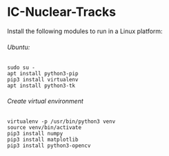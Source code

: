 # IC-Nuclear-Tracks

Install the following modules to run in a Linux platform:

###### Ubuntu:
```
sudo su -
apt install python3-pip 
pip3 install virtualenv 
apt install python3-tk 
```
###### Create virtual environment
``` 
virtualenv -p /usr/bin/python3 venv  
source venv/bin/activate 
pip3 install numpy 
pip3 install matplotlib  
pip3 install python3-opencv 
```
